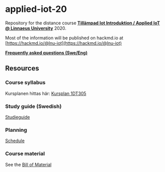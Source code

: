 # applied-iot-20


Repository for the distance course **[Tillämpad Iot Introduktion / Applied IoT @ Linnaeus University](https://lnu.se/kurs/tillampad-internet-of-things-introduktion/distans-sommar/)** 2020.

Most of the information will be published on hackmd.io at [https://hackmd.io/@lnu-iot](https://hackmd.io/@lnu-iot)


**[Frequently asked questions (Swe/Eng)](https://hackmd.io/@lnu-iot/FAQ-1DT305)**


## Resources

### Course syllabus

Kursplanen hittas här: [Kursplan 1DT305](https://kursplan.lnu.se/kursplaner/kursplan-1DT305-1.pdf)

### Study guide (Swedish)

[Studieguide]()

### Planning

[Schedule](https://hackmd.io/@lnu-iot/study-guide)

### Course material

See the [Bill of Material](BOM.md)

